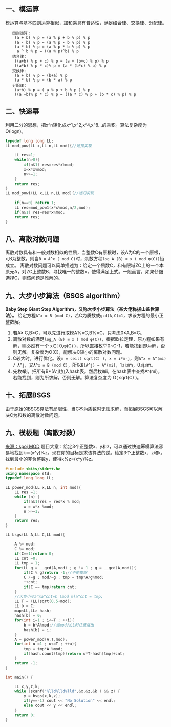 ## 一、模运算
模运算与基本四则运算相似，加和乘具有普适性，满足结合律、交换律、分配律。
```
   四则运算：
    (a + b) % p = (a % p + b % p) % p
    (a - b) % p = (a % p - b % p) % p
    (a * b) % p = (a % p * b % p) % p
     a ^ b % p = ((a % p)^b) % p
   结合律：
    ((a+b) % p + c) % p = (a + (b+c) % p) % p
    ((a*b) % p * c)% p = (a * (b*c) % p) % p
   交换律：
    (a + b) % p = (b+a) % p
    (a * b) % p = (b * a) % p
   分配律：
    (a+b) % p = ( a % p + b % p ) % p
    ((a +b)% p * c) % p = ((a * c) % p + (b * c) % p) % p
```
## 二、快速幂
利用二分的思想，把x^n转化成x^1,x^2,x^4,x^8...的乘积。算法复杂度为O(logn)。
```c++
typedef long long LL;
LL mod_pow(LL x,LL n,LL mod){//递推实现
    
    LL res=1;
    while(n>0){
        if(n&1) res=res*x%mod;
        x=x*x%mod;
        n>>=1;
    }
    return res;
}
LL mod_pow1(LL x,LL n,LL mod){//递归实现
    
    if(n==0) return 1;
    LL res=mod_pow1(x*x%mod,n/2,mod);
    if(n&1) res=res*x%mod;
    return res;
}
```


## 八、离散对数问题
离散对数具有和一般对数相似的性质，当整数C有原根时，设A为C的一个原根，x,B为整数，则当`B ≡ A^x ( mod C)`时，余数方程`log_A (B) ≡ x ( mod φ(C))`恒成立。
离散对数问题可以简单描述为：给定一个质数C，和有限域ZC上的一个本原元A，对ZC上整数B，寻找唯一的整数x，使得满足上式。一般而言，如果仔细选择C，则该问题是难解的。
## 九、大步小步算法（BSGS algorithm）
**Baby Step Giant Step Algorithm，又称大步小步算法（某大佬称拔山盖世算法）。**
给定方程`A^x ≡ B (mod C)`，若C为质数或`gcd(A,C)=1`，求该方程的最小正整数解。
1. 若A≥ C,B≥C，可以先进行取模A%=C,B%=C，只考虑0≤A,B≤C。
2. 离散对数的满足`log_A (B) ≡ x ( mod φ(C))`，根据欧拉定理，原方程如果有解，则必然有一个 x∈[ 0,φ(C) )，所以直接枚举0~C-1，若能找到即为解，否则无解。复杂度为O(C)，能解决C较小的离散对数问题。
3. C较大时，进行优化。设`m = ceil( sqrt(C) ), x = i*m-j`，则`A^x = A^(mi) / A^j`，又`A^x ≡ B (mod C)`，所以` B(A^j) = A^(mi) `，1≤i≤m，0≤j≤m。
4. 先枚举j，把所有B*(A^j)加入hash表。然后枚举i，在hash表中查找A^(mi)，若能找到，则为所求解，否则无解。算法复杂度为 O( sqrt(C) )。

## 十、拓展BSGS
由于原始的BSGS算法有局限性，当C不为质数时无法求解，而拓展BSGS可以解决C为和数的离散对数问题。

## 九、模板题（离散对数）
<a href="http://www.spoj.com/problems/MOD/en/">来源：spoj MOD</a>
题目大意：给定3个正整数x、y和z，可以通过快速幂模算法容易地找到k＝(x^y)%z。现在你的目标是求该算法的逆。给定3个正整数x、z和k，找到最小的非负整数y，使得k%z=(x^y)%z。
```c++
#include <bits/stdc++.h>
using namespace std;
typedef long long LL;

LL power_mod(LL x,LL n, int mod){
    LL res =1;
    while (n) {
        if(n&1)res = res*x % mod;
        x = x*x %mod;
        n >>=1;
    }
    return res;
}

LL bsgs(LL A,LL C,LL mod){

    A %= mod;
    C %= mod;
    if(C==1)return 0;
    LL cnt =0;
    LL tmp = 1;
    for(LL g = __gcd(A,mod) ; g != 1 ; g = __gcd(A,mod)){
        if(C % g)return -1;//不能整除
        C /=g ; mod/=g ; tmp = tmp*A/g%mod;
        ++cnt;
        if(C == tmp)return cnt;
    }
    //大步小步a^xa^cnt=C (mod m)a^cnt = tmp;
    LL T = (LL)sqrt(0.5+mod);
    LL b = C;
    map<LL,LL> hash;
    hash[b] = 0;
    for(int i=1 ; i<=T ; ++i){
        b = b*A%mod;//当mod为LL时注意溢出
        hash[b] = i;
    }
    A = power_mod(A,T,mod);
    for(int u =1 ; u<=T ; ++u){
        tmp = tmp*A %mod;
        if(hash.count(tmp))return u*T-hash[tmp]+cnt;
    }
    return -1;
}

int main() {

    LL x,y,z,k;
    while (scanf("%lld%lld%lld",&x,&z,&k ) && z) {
        y = bsgs(x,k,z);
        if(y==-1) cout << "No Solution" << endl;
        else cout << y << endl;
    }
    return 0;
}
```
